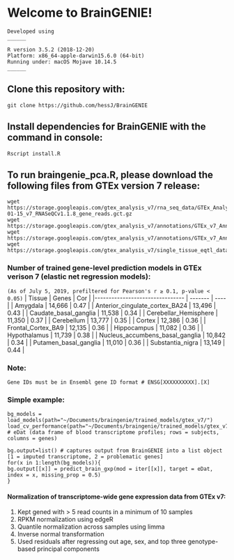 # Welcome to BrainGENIE!

``` 
Developed using
______ 

R version 3.5.2 (2018-12-20)
Platform: x86_64-apple-darwin15.6.0 (64-bit)
Running under: macOS Mojave 10.14.5
______
```

## Clone this repository with:
`git clone https://github.com/hessJ/BrainGENIE`

## Install dependencies for BrainGENIE with the command in console:
```
Rscript install.R
```

## To run braingenie_pca.R, please download the following files from GTEx version 7 release:
```
wget https://storage.googleapis.com/gtex_analysis_v7/rna_seq_data/GTEx_Analysis_2016-01-15_v7_RNASeQCv1.1.8_gene_reads.gct.gz
wget https://storage.googleapis.com/gtex_analysis_v7/annotations/GTEx_v7_Annotations_SampleAttributesDS.txt
wget https://storage.googleapis.com/gtex_analysis_v7/annotations/GTEx_v7_Annotations_SubjectPhenotypesDS.txt
wget https://storage.googleapis.com/gtex_analysis_v7/single_tissue_eqtl_data/GTEx_Analysis_v7_eQTL_covariates.tar.gz
```

### Number of trained gene-level prediction models in GTEx verison 7 (elastic net regression models):
`(As of July 5, 2019, prefiltered for Pearson's r ≥ 0.1, p-value < 0.05)`
 |                        Tissue    |  Genes  |  Cor |
 |--------------------------------  | ------- | ---- |
 |                        Amygdala  | 14,666  | 0.47 |
 |  Anterior_cingulate_cortex_BA24  | 13,496  | 0.43 |
 |           Caudate_basal_ganglia  | 11,538  | 0.34 |
 |           Cerebellar_Hemisphere  | 11,350  | 0.37 |
 |                      Cerebellum  | 13,777  | 0.35 |
 |                          Cortex  | 12,386  | 0.36 |
 |              Frontal_Cortex_BA9  | 12,135  | 0.36 |
 |                     Hippocampus  | 11,082  | 0.36 |
 |                    Hypothalamus  | 11,739  | 0.38 |
 | Nucleus_accumbens_basal_ganglia  | 10,842  | 0.34 |
 |           Putamen_basal_ganglia  | 11,010  | 0.36 |
 |                Substantia_nigra  | 13,149  | 0.44 |

### Note: 
`Gene IDs must be in Ensembl gene ID format # ENSG[XXXXXXXXXX].[X]`

### Simple example:
```
bg_models = load_models(path="~/Documents/braingenie/trained_models/gtex_v7/")
load_cv_performance(path="~/Documents/braingenie/trained_models/gtex_v7/")
# eDat (data frame of blood transcriptome profiles; rows = subjects, columns = genes)

bg.output=list() # captures output from BrainGENIE into a list object [1 = imputed transcriptome, 2 = problematic genes]
for(x in 1:length(bg_models)){
bg.output[[x]] = predict_brain_gxp(mod = iter[[x]], target = eDat, index = x, missing_prop = 0.5)
}

```

#### Normalization of transcriptome-wide gene expression data from GTEx v7:
1. Kept gened with > 5 read counts in a minimum of 10 samples
2. RPKM normalization using edgeR 
3. Quantile normalization across samples using limma
4. Inverse normal transformation
5. Used residuals after regressing out age, sex, and top three genotype-based principal components

